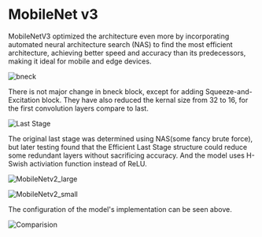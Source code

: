 # MobileNet v3

MobileNetV3 optimized the architecture even more by incorporating automated neural architecture search (NAS) to find the most efficient architecture, achieving better speed and accuracy than its predecessors, making it ideal for mobile and edge devices.

![bneck](https://github.com/user-attachments/assets/b42dd38d-a0a1-49bf-9641-cae844a38547)

There is not major change in bneck block, except for adding Squeeze-and-Excitation block. They have also reduced the kernal size from 32 to 16, for the first convolution layers compare to last.

![Last Stage](https://github.com/user-attachments/assets/7dfdc77d-76dd-451f-89a9-1f7ac16bd1aa)

The original last stage was determined using NAS(some fancy brute force), but later testing found that the Efficient Last Stage structure could reduce some redundant layers without sacrificing accuracy. And the model uses H-Swish activiation function instead of ReLU.

![MobileNetv2_large](https://github.com/user-attachments/assets/b92006a2-8737-4a03-b37b-36dde3d9452f)

![MobileNetv2_small](https://github.com/user-attachments/assets/0d43b93b-4633-46d8-b2b8-8ec107c2be47)

The configuration of the model's implementation can be seen above.

![Comparision](https://github.com/user-attachments/assets/3a5c1de9-57a9-4b53-b534-4ff733dded68)
